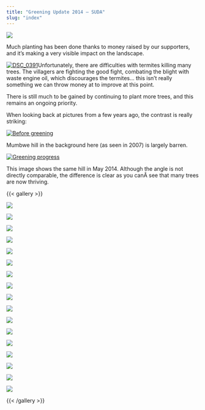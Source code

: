 ```yaml
---
title: "Greening Update 2014 – SUDA"
slug: "index"
---
```


![](/wp-content/2015/05/DSC_0378-940x198.jpg)

Much planting has been done thanks to money raised by our supporters, and it’s making a very visible impact on the landscape.

[![DSC_0391](/wp-content/2015/05/DSC_0391-300x201.jpg)](/wp-content/2015/05/DSC_0391.jpg)Unfortunately, there are difficulties with termites killing many trees. The villagers are fighting the good fight, combating the blight with waste engine oil, which discourages the termites… this isn’t really something we can throw money at to improve at this point.

There is still much to be gained by continuing to plant more trees, and this remains an ongoing priority.

When looking back at pictures from a few years ago, the contrast is really striking:

[![Before greening](/wp-content/2008/11/PICT2234-1024x768.jpg)](/wp-content/2008/11/PICT2234.jpg)

Mumbwe hill in the background here (as seen in 2007) is largely barren.

[![Greening progress](/wp-content/2015/05/DSC_0378-1024x688.jpg)](/wp-content/2015/05/DSC_0378.jpg)

This image shows the same hill in May 2014. Although the angle is not directly comparable, the difference is clear as you canÂ see that many trees are now thriving.

{{< gallery >}}


[![](/wp-content/2015/05/DSC_0412-150x150.jpg)](/projects/greening-project/update-2014/dsc_0412/)

[![](/wp-content/2015/05/DSC_0411-150x150.jpg)](/projects/greening-project/update-2014/dsc_0411/)

[![](/wp-content/2015/05/DSC_0410-150x150.jpg)](/projects/greening-project/update-2014/dsc_0410/)

[![](/wp-content/2015/05/DSC_0235-150x150.jpg)](/projects/greening-project/update-2014/dsc_0235/)

[![](/wp-content/2015/05/DSC_0242-150x150.jpg)](/projects/greening-project/update-2014/dsc_0242/)

[![](/wp-content/2015/05/DSC_0245-150x150.jpg)](/projects/greening-project/update-2014/dsc_0245/)

[![](/wp-content/2015/05/DSC_0251-150x150.jpg)](/projects/greening-project/update-2014/dsc_0251/)

[![](/wp-content/2015/05/DSC_0253-150x150.jpg)](/projects/greening-project/update-2014/dsc_0253/)

[![](/wp-content/2015/05/DSC_0254-150x150.jpg)](/projects/greening-project/update-2014/dsc_0254/)

[![](/wp-content/2015/05/DSC_0378-150x150.jpg)](/projects/greening-project/update-2014/dsc_0378/)

[![](/wp-content/2015/05/DSC_0382-150x150.jpg)](/projects/greening-project/update-2014/dsc_0382/)

[![](/wp-content/2015/05/DSC_0384-150x150.jpg)](/projects/greening-project/update-2014/dsc_0384/)

[![](/wp-content/2015/05/DSC_0391-150x150.jpg)](/projects/greening-project/update-2014/dsc_0391/)

[![](/wp-content/2015/05/DSC_0393-150x150.jpg)](/projects/greening-project/update-2014/dsc_0393/)

[![](/wp-content/2015/05/DSC_0398-150x150.jpg)](/projects/greening-project/update-2014/dsc_0398/)

[![](/wp-content/2015/05/DSC_0400-150x150.jpg)](/projects/greening-project/update-2014/dsc_0400/)

[![](/wp-content/2015/05/DSC_0402-150x150.jpg)](/projects/greening-project/update-2014/dsc_0402/)




{{< /gallery >}}